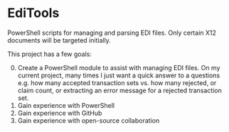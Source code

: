 # EdiTools
PowerShell scripts for managing and parsing EDI files. Only certain X12 documents will be targeted initially.

This project has a few goals:

0. Create a PowerShell module to assist with managing EDI files. On my current project, many times I just want a quick answer to a questions e.g. how many accepted transaction sets vs. how many rejected, or claim count, or extracting an error message for a rejected transaction set. 
1. Gain experience with PowerShell
2. Gain experience with GitHub
3. Gain experience with open-source collaboration

